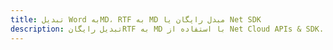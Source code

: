 ---title: تبدیل Word بهMD، RTF به MD مبدل رایگان یا Net SDKdescription: تبدیل رایگانRTF به MD با استفاده از Net Cloud APIs & SDK. همچنین اسناد Microsoft Word و OpenOffice را در Cloud ایجاد، ویرایش و رندر کنید.---